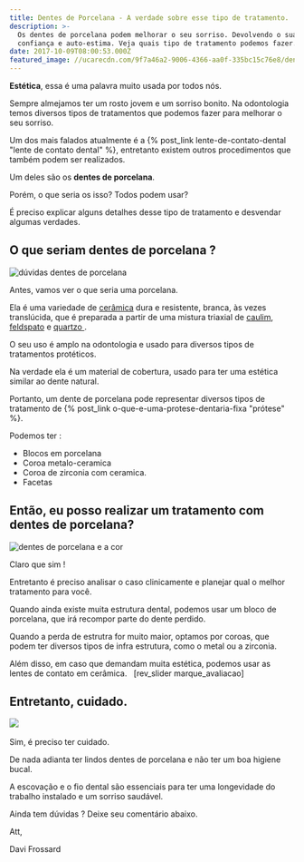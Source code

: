 ```yaml
---
title: Dentes de Porcelana - A verdade sobre esse tipo de tratamento.
description: >-
  Os dentes de porcelana podem melhorar o seu sorriso. Devolvendo o sua
  confiança e auto-estima. Veja quais tipo de tratamento podemos fazer.
date: 2017-10-09T08:00:53.000Z
featured_image: //ucarecdn.com/9f7a46a2-9006-4366-aa0f-335bc15c76e8/dentes-de-porcelana.jpg
---
```

**Estética**, essa é uma palavra muito usada por todos nós. 

Sempre almejamos ter um rosto jovem e um sorriso bonito. Na odontologia temos diversos tipos de tratamentos que podemos fazer para melhorar o seu sorriso. 

Um dos mais falados atualmente é a {% post_link lente-de-contato-dental "lente de contato dental" %}, entretanto existem outros procedimentos que também podem ser realizados. 

Um deles são os **dentes de porcelana**. 

Porém, o que seria os isso? Todos podem usar? 

É preciso explicar alguns detalhes desse tipo de tratamento e desvendar algumas verdades.

## **O que seriam dentes de porcelana ?**

![dúvidas dentes de porcelana](//ucarecdn.com/3cab6010-6fcc-41ac-b2ac-746f55cccd14/dentes-de-porcelana-sorriso.jpg) 

Antes, vamos ver o que seria uma porcelana. 

Ela é uma variedade de [cerâmica](https://pt.wikipedia.org/wiki/Cer%C3%A2mica) dura e resistente, branca, às vezes translúcida, que é preparada a partir de uma mistura triaxial de [caulim](https://pt.wikipedia.org/wiki/Caulim), [feldspato](https://pt.wikipedia.org/wiki/Feldspato) e [quartzo ](https://pt.wikipedia.org/wiki/Quartzo).

O seu uso é amplo na odontologia e usado para diversos tipos de tratamentos protéticos. 

Na verdade ela é um material de cobertura, usado para ter uma estética similar ao dente natural. 

Portanto, um dente de porcelana pode representar diversos tipos de tratamento de {% post_link o-que-e-uma-protese-dentaria-fixa "prótese" %}. 

Podemos ter :

* Blocos em porcelana
* Coroa metalo-ceramica
* Coroa de zirconia com ceramica.
* Facetas

## **Então, eu posso realizar um tratamento com dentes de porcelana?**

![dentes de porcelana e a cor](//ucarecdn.com/79ae6455-c729-4e75-89ea-7173caeabe74/dentes-de-porcelana-cor.jpg) 

Claro que sim ! 

Entretanto é preciso analisar o caso clinicamente e planejar qual o melhor tratamento para você. 

Quando ainda existe muita estrutura dental, podemos usar um bloco de porcelana, que irá recompor parte do dente perdido. 

Quando a perda de estrutra for muito maior, optamos por coroas, que podem ter diversos tipos de infra estrutura, como o metal ou a zirconia. 

Além disso, em caso que demandam muita estética, podemos usar as lentes de contato em cerâmica.   \[rev_slider marque_avaliacao]  

## **Entretanto, cuidado.**

![](//ucarecdn.com/0e386db3-b00a-43ce-861a-5c52561818c1/dentes-de-porcelana-estetica.jpg)   

Sim, é preciso ter cuidado. 

De nada adianta ter lindos dentes de porcelana e não ter um boa higiene bucal. 

A escovação e o fio dental são essenciais para ter uma longevidade do trabalho instalado e um sorriso saudável.

Ainda tem dúvidas ? Deixe seu comentário abaixo.

Att, 

Davi Frossard
